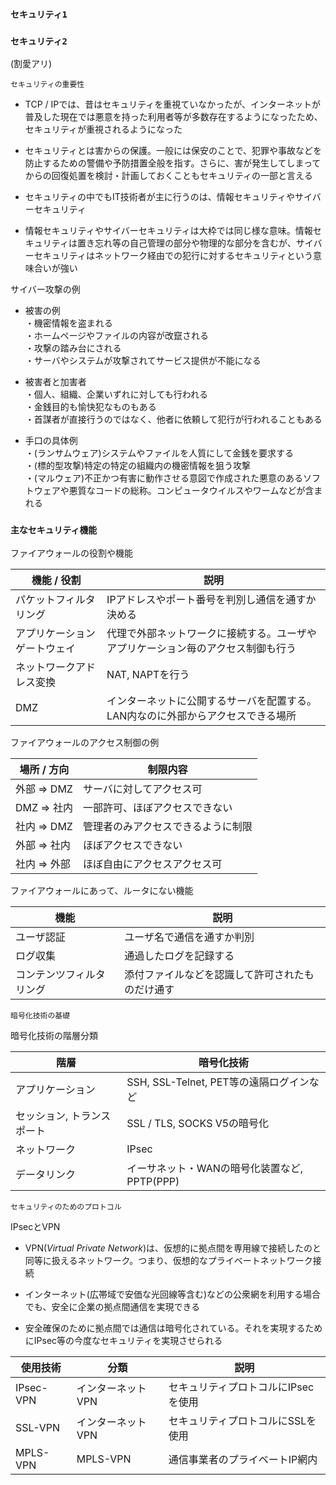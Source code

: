 ### `セキュリティ1`
### `セキュリティ2`
(割愛アリ)

`セキュリティの重要性`

- TCP / IPでは、昔はセキュリティを重視ていなかったが、インターネットが普及した現在では悪意を持った利用者等が多数存在するようになったため、セキュリティが重視されるようになった

- セキュリティとは害からの保護。一般には保安のことで、犯罪や事故などを防止するための警備や予防措置全般を指す。さらに、害が発生してしまってからの回復処置を検討・計画しておくこともセキュリティの一部と言える

- セキュリティの中でもIT技術者が主に行うのは、情報セキュリティやサイバーセキュリティ

- 情報セキュリティやサイバーセキュリティは大枠では同じ様な意味。情報セキュリティは置き忘れ等の自己管理の部分や物理的な部分を含むが、サイバーセキュリティはネットワーク経由での犯行に対するセキュリティという意味合いが強い

サイバー攻撃の例

- 被害の例  
・機密情報を盗まれる  
・ホームページやファイルの内容が改竄される  
・攻撃の踏み台にされる  
・サーバやシステムが攻撃されてサービス提供が不能になる

- 被害者と加害者  
・個人、組織、企業いずれに対しても行われる  
・金銭目的も愉快犯なものもある  
・首謀者が直接行うのではなく、他者に依頼して犯行が行われることもある

- 手口の具体例  
・(ランサムウェア)システムやファイルを人質にして金銭を要求する  
・(標的型攻撃)特定の特定の組織内の機密情報を狙う攻撃  
・(マルウェア)不正かつ有害に動作させる意図で作成された悪意のあるソフトウェアや悪質なコードの総称。コンピュータウイルスやワームなどが含まれる

### `主なセキュリティ機能`

ファイアウォールの役割や機能

|機能 / 役割|説明|
|----------|---|
|パケットフィルタリング|IPアドレスやポート番号を判別し通信を通すか決める|
|アプリケーションゲートウェイ|代理で外部ネットワークに接続する。ユーザやアプリケーション毎のアクセス制御も行う|
|ネットワークアドレス変換|NAT, NAPTを行う|
|DMZ|インターネットに公開するサーバを配置する。LAN内なのに外部からアクセスできる場所|

ファイアウォールのアクセス制御の例

|場所 / 方向|制限内容|
|----------|------|
|外部 => DMZ|サーバに対してアクセス可|
|DMZ => 社内|一部許可、ほぼアクセスできない|
|社内 => DMZ|管理者のみアクセスできるように制限|
|外部 => 社内|ほぼアクセスできない|
|社内 => 外部|ほぼ自由にアクセスアクセス可|

ファイアウォールにあって、ルータにない機能

|機能|説明|
|---|----|
|ユーザ認証|ユーザ名で通信を通すか判別|
|ログ収集|通過したログを記録する|
|コンテンツフィルタリング|添付ファイルなどを認識して許可されたものだけ通す|

`暗号化技術の基礎`

暗号化技術の階層分類

|階層|暗号化技術|
|---|---------|
|アプリケーション|SSH, SSL-Telnet, PET等の遠隔ログインなど|
|セッション, トランスポート|SSL / TLS, SOCKS V5の暗号化|
|ネットワーク|IPsec|
|データリンク|イーサネット・WANの暗号化装置など, PPTP(PPP)|

`セキュリティのためのプロトコル`

IPsecとVPN
- VPN(*Virtual Private Network*)は、仮想的に拠点間を専用線で接続したのと同等に扱えるネットワーク。つまり、仮想的なプライベートネットワーク接続

- インターネット(広帯域で安価な光回線等含む)などの公衆網を利用する場合でも、安全に企業の拠点間通信を実現できる

- 安全確保のために拠点間では通信は暗号化されている。それを実現するためにIPsec等の今度なセキュリティを実現させられる

|使用技術|分類|説明|
|------|----|---|
|IPsec-VPN|インターネットVPN|セキュリティプロトコルにIPsecを使用|
|SSL-VPN|インターネットVPN|セキュリティプロトコルにSSLを使用|
|MPLS-VPN|MPLS-VPN|通信事業者のプライベートIP網内|
